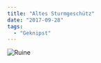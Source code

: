 ```yaml
---
title: "Altes Sturmgeschütz"
date: "2017-09-28"
tags:
  - "Geknipst"
---
```


![Ruine](/images/spiegel-1024x768.jpg)
